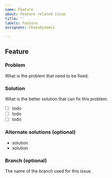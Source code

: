 ```yaml
---
name: Feature
about: Feature related issue
title: ''
labels: Feature
assignees: ChaosDynamix

---
```


## Feature

### Problem
What is the problem that need to be fixed.

### Solution
What is the better solution that can fix this problem. 

- [ ] todo
- [ ] todo
- [ ] todo

### Alternate solutions (optional)
- solution
- solution

### Branch (optional)
The name of the branch used for this issue.
